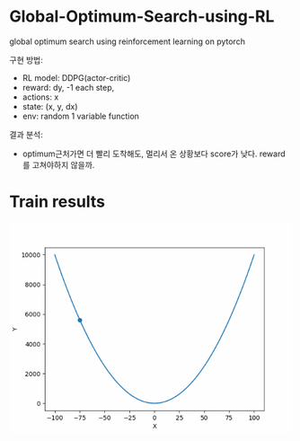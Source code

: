 # Global-Optimum-Search-using-RL
global optimum search using reinforcement learning on pytorch  

구현 방법:
+ RL model: DDPG(actor-critic)
+ reward: dy, -1 each step,
+ actions: x
+ state: (x, y, dx)
+ env: random 1 variable function

결과 분석:
+ optimum근처가면 더 빨리 도착해도, 멀리서 온 상황보다 score가 낮다. reward를 고쳐야하지 않을까.


# Train results
![](https://github.com/kyle1213/Global-Optimum-Search-using-RL/blob/2d/train%20result/160.gif)